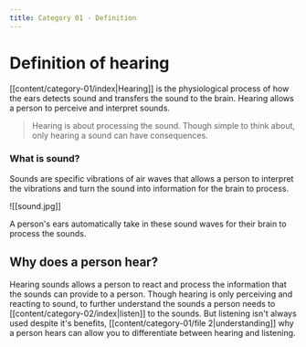 ```yaml
---
title: Category 01 - Definition
---
```

# Definition of hearing

[[content/category-01/index|Hearing]] is the physiological process of how the ears detects sound and transfers the sound to the brain. Hearing allows a person to perceive and interpret sounds.  

> Hearing is about processing the sound.
> Though simple to think about, only hearing a sound can have consequences. 
### What is sound?

Sounds are specific vibrations of air waves that allows a person to interpret the vibrations and turn the sound into information for the brain to process. 

![[sound.jpg]]

A person's ears automatically take in these sound waves for their brain to process the sounds.
## Why does a person hear?

Hearing sounds allows a person to react and process the information that the sounds can provide to a person. Though hearing is only perceiving and reacting to sound, to further understand the sounds a person needs to [[content/category-02/index|listen]] to the sounds. But listening isn't always used despite it's benefits, [[content/category-01/file 2|understanding]] why a person hears can allow you to differentiate between hearing and listening.
